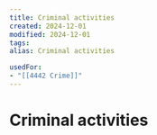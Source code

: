 ```yaml
---
title: Criminal activities
created: 2024-12-01
modified: 2024-12-01
tags: 
alias: Criminal activities

usedFor:
- "[[4442 Crime]]"
---
```

# Criminal activities
